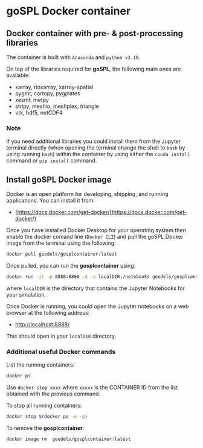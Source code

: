 # goSPL Docker container
## Docker container with pre- & post-processing libraries

The container is built with `Anaconda` and `python v3.10`.

On top of the libraries required for **goSPL**, the following main ones are available:

- xarray, rioxarray, xarray-spatial
- pygmt, cartopy, pygplates
- xesmf, metpy
- stripy, meshio, meshplex, triangle
- vtk, hdf5, netCDF4

### Note

If you need additional libraries you could install them from the Jupyter terminal directly (when opening the terminal change the shell to `bash` by using running `bash`) within the container by using either the `conda install` command or `pip install` command.

## Install goSPL Docker image

Docker is an open platform for developing, shipping, and running applications. You can install it from:

+ [https://docs.docker.com/get-docker/](https://docs.docker.com/get-docker/)

Once you have installed Docker Desktop for your operating system then enable the docker comand line (`Docker CLI`) and pull the goSPL Docker image from the terminal using the following:

```bash
docker pull geodels/gosplcontainer:latest
```

Once pulled, you can run the **gosplcontainer** using:
```bash
docker run -it -p 8888:8888 -d -v localDIR:/notebooks geodels/gosplcontainer:latest
```
where `localDIR` is the directory that contains the Jupyter Notebooks for your simulation.

Once Docker is running, you could open the Jupyter notebooks on a web browser at the following address:
+ [http://localhost:8888/](http://localhost:8888/)

This should open in your `localDIR` directory.

### Additional useful Docker commands

List the running containers:
```bash
docker ps
```

Use `docker stop xxxx` where `xxxxx` is the CONTAINER ID from the list obtained with the previous command. 

To stop all running containers:
```bash
docker stop $(docker ps -a -q)
```

To remove the **gosplcontainer**:
```bash
docker image rm  geodels/gosplcontainer:latest
```

